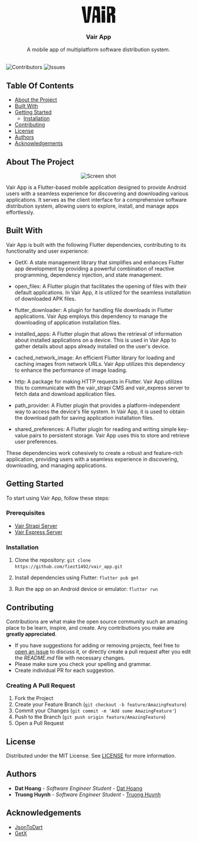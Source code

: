 <br/>
<p align="center">
  <a href="https://github.com/fiezt1492/vair_app">
    <img src="assets/img/Icon-96.png" alt="Logo">
  </a>

  <h3 align="center">Vair App</h3>

  <p align="center">
    A mobile app of multiplatform software distribution system.
    <br/>
    <br/>
  </p>
</p>

![Contributors](https://img.shields.io/github/contributors/fiezt1492/vair_app?color=dark-green) ![Issues](https://img.shields.io/github/issues/fiezt1492/vair_app)

## Table Of Contents

* [About the Project](#about-the-project)
* [Built With](#built-with)
* [Getting Started](#getting-started)
  * [Installation](#installation)
* [Contributing](#contributing)
* [License](#license)
* [Authors](#authors)
* [Acknowledgements](#acknowledgements)

## About The Project

<p align="center">
    <img src="https://res.cloudinary.com/dpck8wjje/image/upload/f_auto,q_auto/avkytwwmwp7t1qwjcjwe" alt="Screen shot" height="720">
</p>

Vair App is a Flutter-based mobile application designed to provide Android users with a seamless experience for discovering and downloading various applications. It serves as the client interface for a comprehensive software distribution system, allowing users to explore, install, and manage apps effortlessly.

## Built With

Vair App is built with the following Flutter dependencies, contributing to its functionality and user experience:

* GetX: A state management library that simplifies and enhances Flutter app development by providing a powerful combination of reactive programming, dependency injection, and state management.

* open_filex: A Flutter plugin that facilitates the opening of files with their default applications. In Vair App, it is utilized for the seamless installation of downloaded APK files.

* flutter_downloader: A plugin for handling file downloads in Flutter applications. Vair App employs this dependency to manage the downloading of application installation files.

* installed_apps: A Flutter plugin that allows the retrieval of information about installed applications on a device. This is used in Vair App to gather details about apps already installed on the user's device.

* cached_network_image: An efficient Flutter library for loading and caching images from network URLs. Vair App utilizes this dependency to enhance the performance of image loading.

* http: A package for making HTTP requests in Flutter. Vair App utilizes this to communicate with the vair_strapi CMS and vair_express server to fetch data and download application files.

* path_provider: A Flutter plugin that provides a platform-independent way to access the device's file system. In Vair App, it is used to obtain the download path for saving application installation files.

* shared_preferences: A Flutter plugin for reading and writing simple key-value pairs to persistent storage. Vair App uses this to store and retrieve user preferences.

These dependencies work cohesively to create a robust and feature-rich application, providing users with a seamless experience in discovering, downloading, and managing applications.

## Getting Started

To start using Vair App, follow these steps:

### Prerequisites

- [Vair Strapi Server](https://github.com/fiezt1492/vair_strapi)
- [Vair Express Server](https://github.com/fiezt1492/vair_express)

### Installation



1. Clone the repository: `git clone https://github.com/fiezt1492/vair_app.git`

2. Install dependencies using Flutter: `flutter pub get`

3. Run the app on an Android device or emulator: `flutter run`

## Contributing

Contributions are what make the open source community such an amazing place to be learn, inspire, and create. Any contributions you make are **greatly appreciated**.
* If you have suggestions for adding or removing projects, feel free to [open an issue](https://github.com/fiezt1492/vair_app/issues/new) to discuss it, or directly create a pull request after you edit the *README.md* file with necessary changes.
* Please make sure you check your spelling and grammar.
* Create individual PR for each suggestion.

### Creating A Pull Request

1. Fork the Project
2. Create your Feature Branch (`git checkout -b feature/AmazingFeature`)
3. Commit your Changes (`git commit -m 'Add some AmazingFeature'`)
4. Push to the Branch (`git push origin feature/AmazingFeature`)
5. Open a Pull Request

## License

Distributed under the MIT License. See [LICENSE](https://github.com/fiezt1492/vair_app/blob/main/LICENSE) for more information.

## Authors

* **Dat Hoang** - *Software Engineer Student* - [Dat Hoang](https://github.com/fiezt1492/)
* **Truong Huynh** - *Software Engineer Student* - [Truong Huynh](https://github.com/Schjr46/)

## Acknowledgements

* [JsonToDart](https://javiercbk.github.io/json_to_dart/)
* [GetX](https://pub.dev/packages/get)
